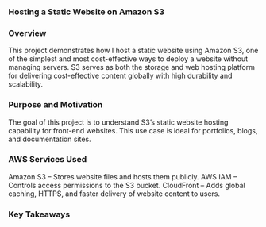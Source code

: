 ### Hosting a Static Website on Amazon S3

### Overview
This project demonstrates how I host a static website using Amazon S3, one of the simplest and most cost-effective ways to deploy a website without managing servers.
S3 serves as both the storage and web hosting platform for delivering cost-effective content globally with high durability and scalability.

### Purpose and Motivation
The goal of this project is to understand S3’s static website hosting capability for front-end websites.
This use case is ideal for portfolios, blogs, and documentation sites.

### AWS Services Used
Amazon S3 – Stores website files and hosts them publicly.
AWS IAM – Controls access permissions to the S3 bucket.
CloudFront – Adds global caching, HTTPS, and faster delivery of website content to users.

### Key Takeaways
